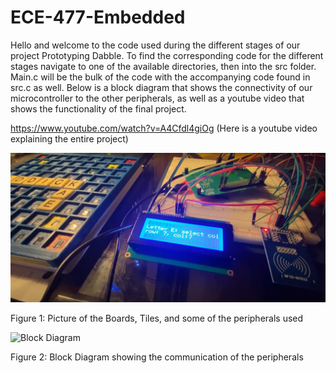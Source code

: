 # ECE-477-Embedded

Hello and welcome to the code used during the different stages of our project Prototyping Dabble. To find the corresponding code for the different stages navigate to one of the available directories, then into the src folder. Main.c will be the bulk of the code with the accompanying code found in src.c as well. Below is a block diagram that shows the connectivity of our microcontroller to the other peripherals, as well as a youtube video that shows the functionality of the final project.

https://www.youtube.com/watch?v=A4Cfdl4giOg
(Here is a youtube video explaining the entire project)


![Image](https://github.com/wilso822/ECE477-Dabble/blob/master/Dabble%20Pic.png)

Figure 1: Picture of the Boards, Tiles, and some of the peripherals used





![Block Diagram](https://user-images.githubusercontent.com/46980468/116935554-7ec44180-ac34-11eb-8820-01d0f1df6bb3.png)

Figure 2: Block Diagram showing the communication of the peripherals
